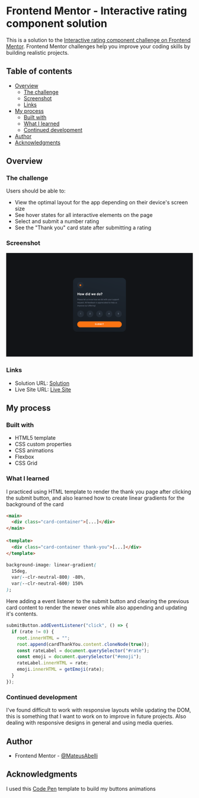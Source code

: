 # Frontend Mentor - Interactive rating component solution

This is a solution to the [Interactive rating component challenge on Frontend Mentor](https://www.frontendmentor.io/challenges/interactive-rating-component-koxpeBUmI). Frontend Mentor challenges help you improve your coding skills by building realistic projects.

## Table of contents

- [Overview](#overview)
  - [The challenge](#the-challenge)
  - [Screenshot](#screenshot)
  - [Links](#links)
- [My process](#my-process)
  - [Built with](#built-with)
  - [What I learned](#what-i-learned)
  - [Continued development](#continued-development)
- [Author](#author)
- [Acknowledgments](#acknowledgments)

## Overview

### The challenge

Users should be able to:

- View the optimal layout for the app depending on their device's screen size
- See hover states for all interactive elements on the page
- Select and submit a number rating
- See the "Thank you" card state after submitting a rating

### Screenshot

![](./images/screenshot.png)

### Links

- Solution URL: [Solution](https://your-solution-url.com)
- Live Site URL: [Live Site](https://your-live-site-url.com)

## My process

### Built with

- HTML5 template
- CSS custom properties
- CSS animations
- Flexbox
- CSS Grid

### What I learned

I practiced using HTML template to render the thank you page after clicking the submit button, and also learned how to create linear gradients for the background of the card

```html
<main>
  <div class="card-container">[...]</div>
</main>

<template>
  <div class="card-container thank-you">[...]</div>
</template>
```

```css
background-image: linear-gradient(
  15deg,
  var(--clr-neutral-800) -80%,
  var(--clr-neutral-600) 150%
);
```

Here adding a event listener to the submit button and clearing the previous card content to render the newer ones while also appending and updating it's contents.

```js
submitButton.addEventListener("click", () => {
  if (rate != 0) {
    root.innerHTML = "";
    root.append(cardThankYou.content.cloneNode(true));
    const rateLabel = document.querySelector("#rate");
    const emoji = document.querySelector("#emoji");
    rateLabel.innerHTML = rate;
    emoji.innerHTML = getEmoji(rate);
  }
});
```

### Continued development

I've found difficult to work with responsive layouts while updating the DOM, this is something that I want to work on to improve in future projects. Also dealing with responsive designs in general and using media queries.

## Author

- Frontend Mentor - [@MateusAbelli](https://www.frontendmentor.io/profile/MateusAbelli)

## Acknowledgments

I used this [Code Pen](https://codepen.io/ash_s_west/pen/GRZbvym?editors=0100) template to build my buttons animations

